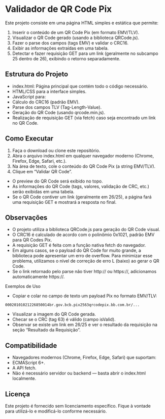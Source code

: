 # Validador de QR Code Pix

Este projeto consiste em uma página HTML simples e estática que permite:
1. Inserir o conteúdo de um QR Code Pix (em formato EMV/TLV).
2.	Visualizar o QR Code gerado (usando a biblioteca QRCode.js).
3.	Fazer o parse dos campos (tags EMV) e validar o CRC16.
4.	Exibir as informações extraídas em uma tabela.
5.	Detectar e fazer requisição GET para um link (geralmente no subcampo 25 dentro de 26), exibindo o retorno separadamente.

## Estrutura do Projeto
- 	index.html: Página principal que contém todo o código necessário.
- 	HTML/CSS para a interface simples.
- 	JavaScript para:
- Cálculo do CRC16 (padrão EMV).
- Parse dos campos TLV (Tag-Length-Value).
- Geração do QR Code (usando qrcode.min.js).
- Realização de requisição GET (via fetch) caso seja encontrado um link no QR Code.

## Como Executar
1.	Faça o download ou clone este repositório.
2.	Abra o arquivo index.html em qualquer navegador moderno (Chrome, Firefox, Edge, Safari, etc.).
3.	Na área de texto, cole o conteúdo do QR Code Pix (a string EMV/TLV).
4.	Clique em “Validar QR Code”.
- O preview do QR Code será exibido no topo.
- As informações do QR Code (tags, valores, validação de CRC, etc.) serão exibidas em uma tabela.
- Se o QR Code contiver um link (geralmente em 26/25), a página fará uma requisição GET e mostrará a resposta no final.

## Observações
- O projeto utiliza a biblioteca QRCode.js para geração do QR Code visual.
- O CRC16 é calculado de acordo com o polinômio 0x1021, padrão EMV para QR Codes Pix.
- A requisição GET é feita com a função nativa fetch do navegador.
- Em alguns casos, se o payload do QR Code for muito grande, a biblioteca pode apresentar um erro de overflow. Para minimizar esse problema, utilizamos o nível de correção de erro L (baixo) ao gerar o QR Code.
- Se o link retornado pelo parse não tiver http:// ou https://, adicionamos automaticamente https://.

Exemplos de Uso
- Copiar e colar no campo de texto um payload Pix no formato EMV/TLV:

```
00020101021226850014br.gov.bcb.pix2563qrcodepix.bb.com.br/...
```

- Visualizar a imagem do QR Code gerada.
- Checar se o CRC (tag 63) é válido (campo isValid).
- Observar se existe um link em 26/25 e ver o resultado da requisição na seção “Resultado da Requisição”.

## Compatibilidade
- Navegadores modernos (Chrome, Firefox, Edge, Safari) que suportam:
- ECMAScript 6+.
- A API fetch.
- Não é necessário servidor ou backend — basta abrir o index.html localmente.

## Licença

Este projeto é fornecido sem licenciamento específico. Fique à vontade para utilizá-lo e modificá-lo conforme necessário.
